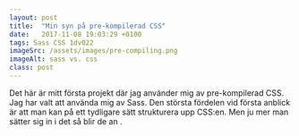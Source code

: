 ```yaml
---
layout: post
title:  "Min syn på pre-kompilerad CSS"
date:   2017-11-08 19:03:29 +0100
tags: Sass CSS 1dv022
imageSrc: /assets/images/pre-compiling.png
imageAlt: sass vs. css
class: post
---
```

Det här är mitt första projekt där jag använder mig av pre-kompilerad CSS. Jag har valt att använda mig av Sass. Den största fördelen vid första anblick är att man kan på ett tydligare sätt strukturera upp CSS:en. Men ju mer man sätter sig in i det så blir de an .